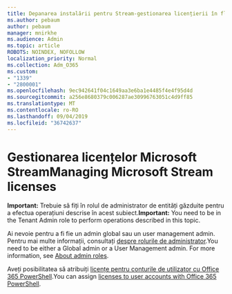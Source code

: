 ```yaml
---
title: Depanarea instalării pentru Stream-gestionarea licențierii în flux
ms.author: pebaum
author: pebaum
manager: mnirkhe
ms.audience: Admin
ms.topic: article
ROBOTS: NOINDEX, NOFOLLOW
localization_priority: Normal
ms.collection: Adm_O365
ms.custom:
- "1339"
- "2800001"
ms.openlocfilehash: 9ec942641f04c1649aa3e6ba1e4485f4e4f95d4d
ms.sourcegitcommit: a256e8680379c006287ae30996763051c4d9ff85
ms.translationtype: MT
ms.contentlocale: ro-RO
ms.lasthandoff: 09/04/2019
ms.locfileid: "36742637"
---
```

# <a name="managing-microsoft-stream-licenses"></a><span data-ttu-id="ce704-102">Gestionarea licențelor Microsoft Stream</span><span class="sxs-lookup"><span data-stu-id="ce704-102">Managing Microsoft Stream licenses</span></span>

<span data-ttu-id="ce704-103">**Important:** Trebuie să fiți în rolul de administrator de entități găzduite pentru a efectua operațiuni descrise în acest subiect.</span><span class="sxs-lookup"><span data-stu-id="ce704-103">**Important:** You need to be in the Tenant Admin role to perform operations described in this topic.</span></span>

<span data-ttu-id="ce704-104">Ai nevoie pentru a fi fie un admin global sau un user management admin. Pentru mai multe informații, consultați [despre rolurile de administrator](https://docs.microsoft.com/office365/admin/add-users/about-admin-roles).</span><span class="sxs-lookup"><span data-stu-id="ce704-104">You need to be either a Global admin or a User Management admin. For more information, see [About admin roles](https://docs.microsoft.com/office365/admin/add-users/about-admin-roles).</span></span>

<span data-ttu-id="ce704-105">Aveți posibilitatea să atribuiți [licențe pentru conturile de utilizator cu Office 365 PowerShell](https://go.microsoft.com/fwlink/p/?linkid=850410).</span><span class="sxs-lookup"><span data-stu-id="ce704-105">You can assign [licenses to user accounts with Office 365 PowerShell](https://go.microsoft.com/fwlink/p/?linkid=850410).</span></span>
